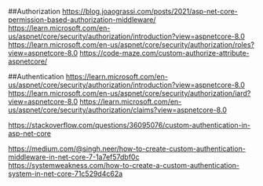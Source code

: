 ##Authorization
https://blog.joaograssi.com/posts/2021/asp-net-core-permission-based-authorization-middleware/
https://learn.microsoft.com/en-us/aspnet/core/security/authorization/introduction?view=aspnetcore-8.0
https://learn.microsoft.com/en-us/aspnet/core/security/authorization/roles?view=aspnetcore-8.0
https://code-maze.com/custom-authorize-attribute-aspnetcore/


##Authentication
https://learn.microsoft.com/en-us/aspnet/core/security/authorization/introduction?view=aspnetcore-8.0
https://learn.microsoft.com/en-us/aspnet/core/security/authorization/iard?view=aspnetcore-8.0
https://learn.microsoft.com/en-us/aspnet/core/security/authorization/claims?view=aspnetcore-8.0

https://stackoverflow.com/questions/36095076/custom-authentication-in-asp-net-core

https://medium.com/@singh.neer/how-to-create-custom-authentication-middleware-in-net-core-7-1a7ef57dbf0c
https://systemweakness.com/how-to-create-a-custom-authentication-system-in-net-core-71c529d4c62a
